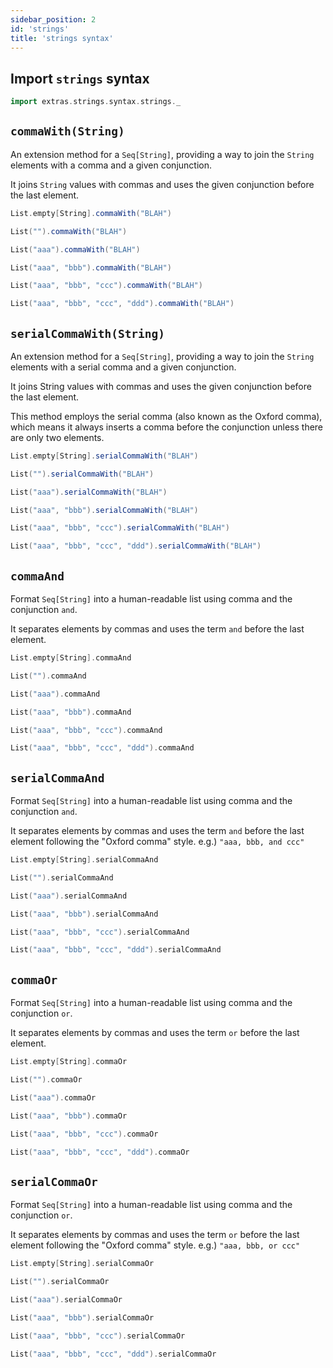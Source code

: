 ```yaml
---
sidebar_position: 2
id: 'strings'
title: 'strings syntax'
---
```


## Import `strings` syntax

```scala mdoc
import extras.strings.syntax.strings._
```

## `commaWith(String)`

An extension method for a `Seq[String]`, providing a way to join the `String` elements with a comma and a given
conjunction.

It joins `String` values with commas and uses the given conjunction before the last element.

```scala mdoc
List.empty[String].commaWith("BLAH")

List("").commaWith("BLAH")

List("aaa").commaWith("BLAH")

List("aaa", "bbb").commaWith("BLAH")

List("aaa", "bbb", "ccc").commaWith("BLAH")

List("aaa", "bbb", "ccc", "ddd").commaWith("BLAH")

```

## `serialCommaWith(String)`

An extension method for a `Seq[String]`, providing a way to join the `String` elements with a serial comma and a given
conjunction.

It joins String values with commas and uses the given conjunction before the last element.

This method employs the serial comma (also known as the Oxford comma),
which means it always inserts a comma before the conjunction unless there are only two elements.

```scala mdoc
List.empty[String].serialCommaWith("BLAH")

List("").serialCommaWith("BLAH")

List("aaa").serialCommaWith("BLAH")

List("aaa", "bbb").serialCommaWith("BLAH")

List("aaa", "bbb", "ccc").serialCommaWith("BLAH")

List("aaa", "bbb", "ccc", "ddd").serialCommaWith("BLAH")
```

## `commaAnd`

Format `Seq[String]` into a human-readable list using comma and the conjunction `and`.

It separates elements by commas and uses the term `and` before the last element.

```scala mdoc
List.empty[String].commaAnd

List("").commaAnd

List("aaa").commaAnd

List("aaa", "bbb").commaAnd

List("aaa", "bbb", "ccc").commaAnd

List("aaa", "bbb", "ccc", "ddd").commaAnd
```

## `serialCommaAnd`

Format `Seq[String]` into a human-readable list using comma and the conjunction `and`.

It separates elements by commas and uses the term `and` before the last element following the "Oxford comma" style.  e.g.) `"aaa, bbb, and ccc"`

```scala mdoc
List.empty[String].serialCommaAnd

List("").serialCommaAnd

List("aaa").serialCommaAnd

List("aaa", "bbb").serialCommaAnd

List("aaa", "bbb", "ccc").serialCommaAnd

List("aaa", "bbb", "ccc", "ddd").serialCommaAnd

```

## `commaOr`

Format `Seq[String]` into a human-readable list using comma and the conjunction `or`.

It separates elements by commas and uses the term `or` before the last element.

```scala mdoc
List.empty[String].commaOr

List("").commaOr

List("aaa").commaOr

List("aaa", "bbb").commaOr

List("aaa", "bbb", "ccc").commaOr

List("aaa", "bbb", "ccc", "ddd").commaOr
```

## `serialCommaOr`

Format `Seq[String]` into a human-readable list using comma and the conjunction `or`.

It separates elements by commas and uses the term `or` before the last element following the "Oxford comma" style.  e.g.) `"aaa, bbb, or ccc"`

```scala mdoc
List.empty[String].serialCommaOr

List("").serialCommaOr

List("aaa").serialCommaOr

List("aaa", "bbb").serialCommaOr

List("aaa", "bbb", "ccc").serialCommaOr

List("aaa", "bbb", "ccc", "ddd").serialCommaOr
```

